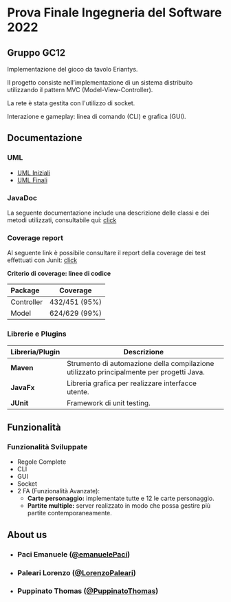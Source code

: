 # Prova Finale Ingegneria del Software 2022
## Gruppo GC12

Implementazione del gioco da tavolo Eriantys.

Il progetto consiste nell’implementazione di un sistema distribuito utilizzando il pattern MVC (Model-View-Controller).

La rete è stata gestita con l'utilizzo di socket.

Interazione e gameplay: linea di comando (CLI) e grafica (GUI).

## Documentazione

### UML
- [UML Iniziali](https://github.com/LorenzoPaleari/ing-sw-2022-Paci-Paleari-Puppinato/tree/main/Deliverables/UML/Initial)
- [UML Finali](https://github.com/LorenzoPaleari/ing-sw-2022-Paci-Paleari-Puppinato/tree/main/Deliverables/UML/Final)

### JavaDoc
La seguente documentazione include una descrizione delle classi e dei metodi utilizzati, consultabile qui: [click](https://github.com/LorenzoPaleari/ing-sw-2022-Paci-Paleari-Puppinato/tree/main/Deliverables/Code%20Coverage)

### Coverage report
Al seguente link è possibile consultare il report della coverage dei test effettuati con Junit: [click](https://github.com/LorenzoPaleari/ing-sw-2022-Paci-Paleari-Puppinato/tree/main/Deliverables/Code%20Coverage)



**Criterio di coverage: linee di codice**

| Package | Coverage |
|:-----------------------|:------------------------------------:|
| Controller | 432/451 (95%)
| Model | 624/629 (99%)


### Librerie e Plugins
|Libreria/Plugin|Descrizione|
|---------------|-----------|
|__Maven__|Strumento di automazione della compilazione utilizzato principalmente per progetti Java.|
|__JavaFx__|Libreria grafica per realizzare interfacce utente.|
|__JUnit__|Framework di unit testing.|

## Funzionalità
### Funzionalità Sviluppate
- Regole Complete
- CLI
- GUI
- Socket
- 2 FA (Funzionalità Avanzate):
    - __Carte personaggio:__ implementate tutte e 12 le carte personaggio.
    - __Partite multiple:__ server realizzato in modo che possa gestire più partite contemporaneamente.

## About us
- ###        Paci Emanuele ([@emanuelePaci](https://github.com/emanuelePaci))
- ###        Paleari Lorenzo ([@LorenzoPaleari](https://github.com/LorenzoPaleari))
- ###        Puppinato Thomas ([@PuppinatoThomas](https://github.com/PuppinatoThomas))
